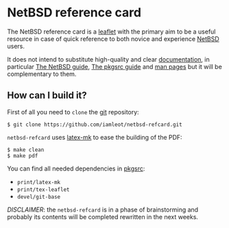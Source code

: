 # NetBSD reference card #
The NetBSD reference card is a
[leaflet](http://en.wikipedia.org/wiki/Flyer_(pamphlet)) with the primary aim
to be a useful resource in case of quick reference to both novice and
experience [NetBSD](http://www.netbsd.org) users.

It does not intend to substitute high-quality and clear
[documentation](http://www.netbsd.org/docs/), in
particular [The NetBSD guide](http://www.netbsd.org/docs/guide/en/netbsd.html),
[The pkgsrc guide](http://www.netbsd.org/docs/pkgsrc/index.html) and
[man pages](http://man.netbsd.org/) but it will be complementary to them.


## How can I build it? ##
First of all you need to `clone` the [git](http://git-scm.com/) repository:

    $ git clone https://github.com/iamleot/netbsd-refcard.git

`netbsd-refcard` uses [latex-mk](http://latex-mk.sourceforge.net/) to ease the
building of the PDF:

    $ make clean
    $ make pdf

You can find all needed dependencies in [pkgsrc](http://www.pkgsrc.org):
 * `print/latex-mk`
 * `print/tex-leaflet`
 * `devel/git-base`


*DISCLAIMER*: the `netbsd-refcard` is in a phase of brainstorming and probably
its contents will be completed rewritten in the next weeks.
